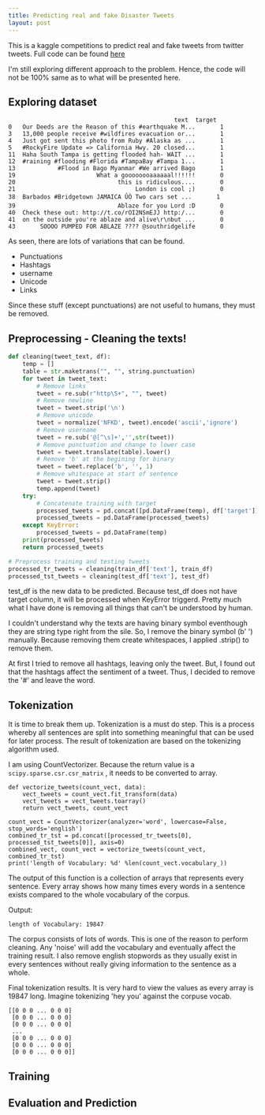 ```yaml
---
title: Predicting real and fake Disaster Tweets
layout: post
---
```


This is a kaggle competitions to predict real and fake tweets from twitter tweets. Full code can be found [here](https://github.com/devennn/Programming-Challenge/blob/master/kaggle-submission/disaster-tweets/main_v2.ipynb)

I'm still exploring different approach to the problem. Hence, the code will not be 100% same as to what will be presented here.

## Exploring dataset
```
                                               text  target  
0   Our Deeds are the Reason of this #earthquake M...       1  
3   13,000 people receive #wildfires evacuation or...       1  
4   Just got sent this photo from Ruby #Alaska as ...       1  
5   #RockyFire Update => California Hwy. 20 closed...       1    
11  Haha South Tampa is getting flooded hah- WAIT ...       1  
12  #raining #flooding #Florida #TampaBay #Tampa 1...       1  
13            #Flood in Bago Myanmar #We arrived Bago       1   
19                       What a goooooooaaaaaal!!!!!!       0  
20                             this is ridiculous....       0  
21                                  London is cool ;)       0    
38  Barbados #Bridgetown JAMAICA ÛÒ Two cars set ...       1  
39                             Ablaze for you Lord :D       0  
40  Check these out: http://t.co/rOI2NSmEJJ http:/...       0  
41  on the outside you're ablaze and alive\r\nbut ...       0  
43       SOOOO PUMPED FOR ABLAZE ???? @southridgelife       0   
```

As seen, there are lots of variations that can be found.
- Punctuations
- Hashtags
- username
- Unicode
- Links

Since these stuff (except punctuations) are not useful to humans, they must be removed.

## Preprocessing - Cleaning the texts!
```python
def cleaning(tweet_text, df):
    temp = []
    table = str.maketrans("", "", string.punctuation)
    for tweet in tweet_text:
        # Remove links
        tweet = re.sub(r"http\S+", "", tweet)
        # Remove newline
        tweet = tweet.strip('\n')
        # Remove unicode
        tweet = normalize('NFKD', tweet).encode('ascii','ignore')
        # Remove username
        tweet = re.sub('@[^\s]+','',str(tweet))
        # Remove punctuation and change to lower case
        tweet = tweet.translate(table).lower()
        # Remove 'b' at the begining for binary
        tweet = tweet.replace('b', '', 1)
        # Remove whitespace at start of sentence
        tweet = tweet.strip()
        temp.append(tweet)
    try:
        # Concatenate training with target
        processed_tweets = pd.concat([pd.DataFrame(temp), df['target']], axis=1)
        processed_tweets = pd.DataFrame(processed_tweets)
    except KeyError:
        processed_tweets = pd.DataFrame(temp)
    print(processed_tweets)
    return processed_tweets

# Preprocess training and testing tweets
processed_tr_tweets = cleaning(train_df['text'], train_df)
processed_tst_tweets = cleaning(test_df['text'], test_df)
```

test_df is the new data to be predicted. Because test_df does not have target column, it will be processed when KeyError triggerd. Pretty much what I have done is removing all things that can't be understood by human.

I couldn't understand why the texts are having binary symbol eventhough they are string type right from the sile. So, I remove the binary symbol (b' ') manually. Because removing them create whitespaces, I applied .strip() to remove them.

At first I tried to remove all hashtags, leaving only the tweet. But, I found out that the hashtags affect the sentiment of a tweet. Thus, I decided to remove the '#' and leave the word.

## Tokenization

It is time to break them up. Tokenization is a must do step. This is a process whereby all sentences are split into something meaningful that can be used for later process. The result of tokenization are based on the tokenizing algorithm used.

I am using CountVectorizer. Because the return value is a ```scipy.sparse.csr.csr_matrix``` , it needs to be converted to array.

```
def vectorize_tweets(count_vect, data):
    vect_tweets = count_vect.fit_transform(data)
    vect_tweets = vect_tweets.toarray()
    return vect_tweets, count_vect
    
count_vect = CountVectorizer(analyzer='word', lowercase=False, stop_words='english')
combined_tr_tst = pd.concat([processed_tr_tweets[0], processed_tst_tweets[0]], axis=0)
combined_vect, count_vect = vectorize_tweets(count_vect, combined_tr_tst)
print('length of Vocabulary: %d' %len(count_vect.vocabulary_))

```

The output of this function is a collection of arrays that represents every sentence. Every array shows how many times every words in a sentence exists compared to the whole vocabulary of the corpus.

Output:

```
length of Vocabulary: 19847
```

The corpus consists of lots of words. This is one of the reason to perform cleaning. Any 'noise' will add the vocabulary and eventually affect the training result. I also remove english stopwords as they usually exist in every sentences without really giving information to the sentence as a whole.

Final tokenization results. It is very hard to view the values as every array is 19847 long. Imagine tokenizing 'hey you' against the corpuse vocab.

```
[[0 0 0 ... 0 0 0]
 [0 0 0 ... 0 0 0]
 [0 0 0 ... 0 0 0]
 ...
 [0 0 0 ... 0 0 0]
 [0 0 0 ... 0 0 0]
 [0 0 0 ... 0 0 0]]
```

## Training

## Evaluation and Prediction

